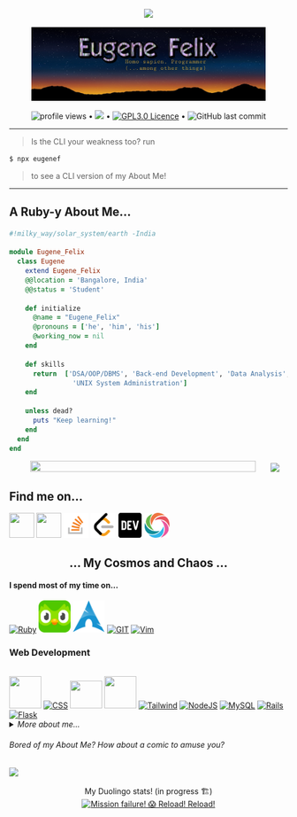<p align="center">
<img src="https://readme-typing-svg.herokuapp.com?font=ariel&color=%2338D7F7&center=true&lines=Greetings%2C+Fellow+human!"></p>
<p align="center">
<figure>
<img src="assets/imgs/banner.jpg"></p>
</figure>
<p align="center">
  <img src="https://gpvc.arturio.dev/EugeneFelix" alt="profile views"> •  
  <a href="https://eugenefelix.hashnode.dev/"><img src="https://img.shields.io/badge/Hashnode-2962FF?style=for-the-badge&logo=hashnode&logoColor=white"></a> • 
  <a href="https://gnu.org/licences/gpl-3.0.en.html"><img alt="GPL3.0 Licence" src="https://img.shields.io/github/license/nonomino/nonomino?style=for-the-badge"></a> •
  <img alt="GitHub last commit" src="https://img.shields.io/github/last-commit/nonomino/nonomino?style=for-the-badge">
</p><hr/>

>Is the CLI your weakness too?
run

```sh
$ npx eugenef
```
>to see a CLI version of my About Me!
</p><hr/>
<h2>A Ruby-y About Me...</h2>

```ruby
#!milky_way/solar_system/earth -India

module Eugene_Felix
  class Eugene
    extend Eugene_Felix
    @@location = 'Bangalore, India'
    @@status = 'Student'

    def initialize
      @name = "Eugene_Felix"
      @pronouns = ['he', 'him', 'his']
      @working_now = nil
    end

    def skills
      return  ['DSA/OOP/DBMS', 'Back-end Development', 'Data Analysis',
                'UNIX System Administration']
    end

    unless dead?
      puts "Keep learning!"
    end
  end
end
```

<p align="center">
 <img src="https://github-readme-streak-stats.herokuapp.com/?user=nonomino&theme=gotham" width="90%" height="90%"></img>
 <img src="https://github-readme-stats.vercel.app/api?username=nonomino&show_icons=true&theme=gotham"></img>
</p>
<h2>Find me on...</h2>
<a href="https://twitter.com/eugenefelixis"><img src="https://cdn.jsdelivr.net/gh/devicons/devicon/icons/twitter/twitter-original.svg" height="45" width="45"/></a>
<a href="https://linkedin.com/in/nonomino"><img src="https://cdn.jsdelivr.net/gh/devicons/devicon/icons/linkedin/linkedin-original.svg" height="45" width="45"/></a>
<a href="https://stackoverflow.com/users/18450542/eugene"><img src="assets/imgs/stack.png" height="45" width="45"/></a>
<a href="https://leetcode.com/nonomino"><img src="assets/imgs/leetcode.png" height="45" width="45"/></a>
<a href="https://dev.to/nonomino"><img src="assets/imgs/devto.svg" height="45" width="45"/></a>
<a href="https://sololearn.com/profile/10522804" target="_blank"><img src="assets/imgs/sololearn.svg" height="45" width="45"/></a>
</p>
<p align="center">
<h2 align="center">... My Cosmos and Chaos ...</h2>
<h4>I spend most of my time on...</h4>
<a href="https://www.ruby-lang.org"><img src="https://cdn.jsdelivr.net/gh/devicons/devicon/icons/ruby/ruby-plain.svg" alt="Ruby"height="58" width="58"/></a>
<a href="https://duolingo.com/eugenefelix"><img src="assets/imgs/duo.svg" alt="Duolingo" height="58" width="58"/></a>
<a href="https://archlinux.org/"><img src="assets/imgs/arch.png" alt="Arch" height="58" width="58"/></a>
<a href="https://github.com/eugenefelix"><img src="https://cdn.jsdelivr.net/gh/devicons/devicon/icons/github/github-original.svg" alt="GIT" height="58" width="58"/></a>
<a href="https://neovim.io/"><img src="https://cdn.jsdelivr.net/gh/devicons/devicon/icons/vim/vim-plain.svg" alt="Vim" height="58" width="58"/></a>
<h3>Web Development</h3><br>
<a href="https://html.spec.whatwg.org/multipage/"><img src="https://cdn.jsdelivr.net/gh/devicons/devicon/icons/html5/html5-plain.svg" height="58" width="58"></img></a>
<a href="https://www.w3.org/TR/CSS/#css"><img src="https://cdn.jsdelivr.net/gh/devicons/devicon/icons/css3/css3-plain.svg" height="58" width="58" alt="CSS" /></a>
<a href="https://www.ecma-international.org/publications-and-standards/standards/ecma-262/"><img src="https://cdn.jsdelivr.net/gh/devicons/devicon/icons/javascript/javascript-plain.svg" width="58" height="50"/></a>
<a href="https://getbootstrap.com/"><img src="https://cdn.jsdelivr.net/gh/devicons/devicon/icons/bootstrap/bootstrap-plain.svg" height="58" width="58"/></a>
<a href="https://tailwindcss.com/"><img src="https://cdn.jsdelivr.net/gh/devicons/devicon/icons/tailwindcss/tailwindcss-plain.svg" alt="Tailwind" height="58" width="58"/></a>
<a href="https://nodejs.org/en/"><img src="https://cdn.jsdelivr.net/gh/devicons/devicon/icons/nodejs/nodejs-plain.svg" alt="NodeJS" height="58" width="58"/></a>
<a href="https://www.mysql.com/"><img src="https://cdn.jsdelivr.net/gh/devicons/devicon/icons/mysql/mysql-plain.svg" alt="MySQL" height="58" width="58"/></a>
<a href="https://rubyonrails.org/"><img src="https://cdn.jsdelivr.net/gh/devicons/devicon/icons/rails/rails-plain.svg" alt="Rails" height="58" width="58"/></a>
<a href="https://flask.palletsprojects.com/en/2.0.x/"><img src="https://cdn.jsdelivr.net/gh/devicons/devicon/icons/flask/flask-original.svg" alt="Flask" height="58" width="58"/></a>

<details><summary><em>More about me...</em></summary>
<h5 align="center"><em> Languages </em></h5>
<p align="center"> <img src="https://github-readme-stats.vercel.app/api/top-langs/?username=nonomino&layout=compact&theme=gotham"></img>
</p>
<hr>
<h5 align="center"><em>Statistics & Activity</em></h5>
<p align="center">
  <img src="https://github-profile-summary-cards.vercel.app/api/cards/profile-details?username=nonomino&theme=github_dark"></img>
</p>
<p align="center">
<img src="https://activity-graph.herokuapp.com/graph?username=nonomino&theme=gotham"></img>
</p>
<hr>
<h5 align="center"><em> Trophies </em></h5>
<p align="center"><img src="https://github-profile-trophy.vercel.app/?username=nonomino&theme=onedark"></img></p>
</details>
<h6>Bored of my About Me? How about a comic to amuse you?</h6>
<img style="align:center;" src="https://xkcd-today.vercel.app/comic"></img>
<p align="center">
My Duolingo stats! (in progress 🏗️)<br>
<a href="https://duolingo.com/EugeneFelix/" target="_blank"><img src="https://duo-stats.vercel.app/duo" alt="Mission failure! 😱 Reload! Reload!"/></a>
</p>
